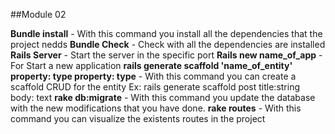 ##Module 02

**Bundle install** - With this command you install all the dependencies that the project nedds
**Bundle Check** - Check with all the dependencies are installed
**Rails Server** - Start the server in the specific port
**Rails new name_of_app** - For Start a new application
**rails generate scaffold 'name_of_entity' property: type property: type** - With this command you can create a scaffold CRUD for the entity
Ex: rails generate scaffold post title:string body: text
**rake db:migrate** - With this command you update the database with the new modifications that you have done.
**rake routes** - With this command you can visualize the existents routes in the project
